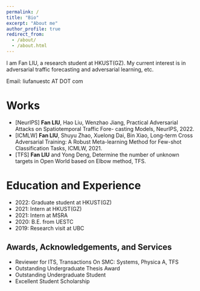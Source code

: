 ```yaml
---
permalink: /
title: "Bio"
excerpt: "About me"
author_profile: true
redirect_from: 
  - /about/
  - /about.html
---
```


I am Fan LIU, a research student at HKUST(GZ). My current interest is in adversarial traffic forecasting and adversarial learning, etc.

Email: liufanuestc AT DOT com

Works
======
* [NeurIPS] **Fan LIU**, Hao Liu, Wenzhao Jiang, Practical Adversarial Attacks on Spatiotemporal Traffic Fore-
casting Models, NeurIPS, 2022.
* [ICMLW] **Fan LIU**, Shuyu Zhao, Xuelong Dai, Bin Xiao, Long-term Cross Adversarial Training: A Robust
Meta-learning Method for Few-shot Classification Tasks, ICMLW, 2021.
* [TFS] **Fan LIU** and Yong Deng, Determine the number of unknown targets in Open World based on
Elbow method, TFS.

Education and Experience
======
* 2022: Graduate student at HKUST(GZ)
* 2021: Intern at HKUST(GZ)
* 2021: Intern at MSRA  
* 2020: B.E. from UESTC   
* 2019: Research visit at UBC  


Awards, Acknowledgements, and Services
------
* Reviewer for ITS, Transactions On SMC: Systems, Physica A, TFS
* Outstanding Undergraduate Thesis Award
* Outstanding Undergraduate Student
* Excellent Student Scholarship

